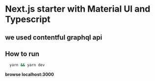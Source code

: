 # Next.js starter with Material UI and Typescript

## we used contentful graphql api

## How to run

```bash
  yarn && yarn dev
```

**browse localhost:3000**
